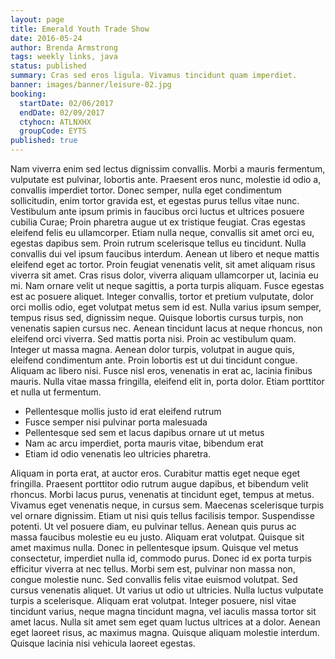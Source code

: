 ```yaml
---
layout: page
title: Emerald Youth Trade Show
date: 2016-05-24
author: Brenda Armstrong
tags: weekly links, java
status: published
summary: Cras sed eros ligula. Vivamus tincidunt quam imperdiet.
banner: images/banner/leisure-02.jpg
booking:
  startDate: 02/06/2017
  endDate: 02/09/2017
  ctyhocn: ATLNXHX
  groupCode: EYTS
published: true
---
```

Nam viverra enim sed lectus dignissim convallis. Morbi a mauris fermentum, vulputate est pulvinar, lobortis ante. Praesent eros nunc, molestie id odio a, convallis imperdiet tortor. Donec semper, nulla eget condimentum sollicitudin, enim tortor gravida est, et egestas purus tellus vitae nunc. Vestibulum ante ipsum primis in faucibus orci luctus et ultrices posuere cubilia Curae; Proin pharetra augue ut ex tristique feugiat. Cras egestas eleifend felis eu ullamcorper. Etiam nulla neque, convallis sit amet orci eu, egestas dapibus sem. Proin rutrum scelerisque tellus eu tincidunt. Nulla convallis dui vel ipsum faucibus interdum. Aenean ut libero et neque mattis eleifend eget ac tortor. Proin feugiat venenatis velit, sit amet aliquam risus viverra sit amet. Cras risus dolor, viverra aliquam ullamcorper ut, lacinia eu mi. Nam ornare velit ut neque sagittis, a porta turpis aliquam.
Fusce egestas est ac posuere aliquet. Integer convallis, tortor et pretium vulputate, dolor orci mollis odio, eget volutpat metus sem id est. Nulla varius ipsum semper, tempus risus sed, dignissim neque. Quisque lobortis cursus turpis, non venenatis sapien cursus nec. Aenean tincidunt lacus at neque rhoncus, non eleifend orci viverra. Sed mattis porta nisi. Proin ac vestibulum quam. Integer ut massa magna. Aenean dolor turpis, volutpat in augue quis, eleifend condimentum ante. Proin lobortis est ut dui tincidunt congue. Aliquam ac libero nisi. Fusce nisl eros, venenatis in erat ac, lacinia finibus mauris. Nulla vitae massa fringilla, eleifend elit in, porta dolor. Etiam porttitor et nulla ut fermentum.

* Pellentesque mollis justo id erat eleifend rutrum
* Fusce semper nisi pulvinar porta malesuada
* Pellentesque sed sem et lacus dapibus ornare ut ut metus
* Nam ac arcu imperdiet, porta mauris vitae, bibendum erat
* Etiam id odio venenatis leo ultricies pharetra.

Aliquam in porta erat, at auctor eros. Curabitur mattis eget neque eget fringilla. Praesent porttitor odio rutrum augue dapibus, et bibendum velit rhoncus. Morbi lacus purus, venenatis at tincidunt eget, tempus at metus. Vivamus eget venenatis neque, in cursus sem. Maecenas scelerisque turpis vel ornare dignissim. Etiam ut nisi quis tellus facilisis tempor. Suspendisse potenti. Ut vel posuere diam, eu pulvinar tellus. Aenean quis purus ac massa faucibus molestie eu eu justo. Aliquam erat volutpat.
Quisque sit amet maximus nulla. Donec in pellentesque ipsum. Quisque vel metus consectetur, imperdiet nulla id, commodo purus. Donec id ex porta turpis efficitur viverra at nec tellus. Morbi sem est, pulvinar non massa non, congue molestie nunc. Sed convallis felis vitae euismod volutpat. Sed cursus venenatis aliquet. Ut varius ut odio ut ultricies. Nulla luctus vulputate turpis a scelerisque. Aliquam erat volutpat. Integer posuere, nisl vitae tincidunt varius, neque magna tincidunt magna, vel iaculis massa tortor sit amet lacus. Nulla sit amet sem eget quam luctus ultrices at a dolor. Aenean eget laoreet risus, ac maximus magna. Quisque aliquam molestie interdum. Quisque lacinia nisi vehicula laoreet egestas.
